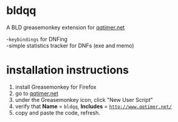 bldqq
=====

A BLD greasemonkey extension for <a href="http://www.qqtimer.net/">qqtimer.net</a>

-<code>keybindings</code> for DNFing<br>
-simple statistics tracker for DNFs (exe and memo)

installation instructions
=====
1. install Greasemonkey for Firefox<br>
2. go to <a href="http://www.qqtimer.net/">qqtimer.net</a><br>
3. under the Greasemonkey icon, click "New User Script"<br>
4. verify that <b>Name</b> = <code>bldqq</code>, <b>Includes</b> =  <code>http://www.qqtimer.net/</code><br>
5. copy and paste the code, refresh.
